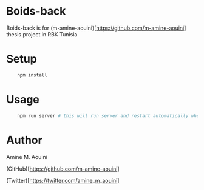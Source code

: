 # Boids-back

Boids-back is for (m-amine-aouini)[https://github.com/m-amine-aouini] thesis project in RBK Tunisia

# Setup

```bash
    npm install
```

# Usage 

```bash
    npm run server # this will run server and restart automatically when ever there is changes
```

# Author 

Amine M. Aouini

(GitHub)[https://github.com/m-amine-aouini]

(Twitter)[https://twitter.com/amine_m_aouini]

